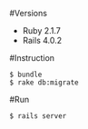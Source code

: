 #Versions
- Ruby 2.1.7
- Rails 4.0.2

#Instruction
```
$ bundle
$ rake db:migrate
```

#Run
```
$ rails server
```
